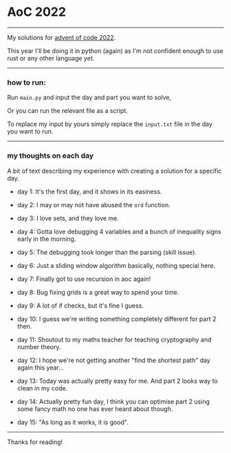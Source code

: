 # AoC 2022

---

My solutions for [advent of code 2022](https://adventofcode.com/2022).

This year I'll be doing it in python (again) as I'm not confident enough to use rust or any other language _yet_.

---

### how to run:

Run ``main.py`` and input the day and part you want to solve,

Or you can run the relevant file as a script.

To replace my input by yours simply replace the ``input.txt`` file in the day you want to run.

---

### my thoughts on each day

A bit of text describing my experience with creating a solution for a specific day.

* day 1: It's the first day, and it shows in its easiness.

* day 2: I may or may not have abused the ``ord`` function.

* day 3: I love sets, and they love me.

* day 4: Gotta love debugging 4 variables and a bunch of inequality signs early in the morning.

* day 5: The debugging took longer than the parsing (skill issue).

* day 6: Just a sliding window algorithm basically, nothing special here.

* day 7: Finally got to use recursion in aoc again!

* day 8: Bug fixing grids is a great way to spend your time.

* day 9: A lot of if checks, but it's fine I guess.

* day 10: I guess we're writing something completely different for part 2 then.

* day 11: Shoutout to my maths teacher for teaching cryptography and number theory.

* day 12: I hope we're not getting another "find the shortest path" day again this year...

* day 13: Today was actually pretty easy for me. And part 2 looks way to clean in my code.

* day 14: Actually pretty fun day, I think you can optimise part 2 using some fancy math no one has ever heard about though.

* day 15: "As long as it works, it is good".

---

Thanks for reading!
